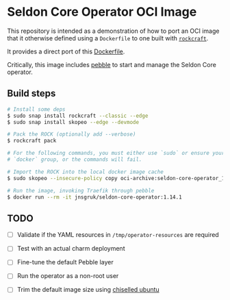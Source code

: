 # Seldon Core Operator OCI Image

This repository is intended as a demonstration of how to port an OCI image that it otherwise
defined using a `Dockerfile` to one built with [`rockcraft`](https://github.com/canonical/rockcraft). 

It provides a direct port of this [Dockerfile](https://github.com/SeldonIO/seldon-core/blob/5591c42b6a40a44641b848d86f9228f623c64598/operator/Dockerfile).

Critically, this image includes [pebble](https://github.com/canonical/pebble) to start and manage
the Seldon Core operator.

## Build steps

```bash
# Install some deps
$ sudo snap install rockcraft --classic --edge
$ sudo snap install skopeo --edge --devmode

# Pack the ROCK (optionally add --verbose)
$ rockcraft pack

# For the following commands, you must either use `sudo` or ensure your user is a member of the
# `docker` group, or the commands will fail.

# Import the ROCK into the local docker image cache
$ sudo skopeo --insecure-policy copy oci-archive:seldon-core-operator_1.14.1_amd64.rock docker-daemon:jnsgruk/seldon-core-operator:1.14.1

# Run the image, invoking Traefik through pebble
$ docker run --rm -it jnsgruk/seldon-core-operator:1.14.1
```

## TODO

- [ ] Validate if the YAML resources in `/tmp/operator-resources` are required
- [ ] Test with an actual charm deployment
- [ ] Fine-tune the default Pebble layer
- [ ] Run the operator as a non-root user
- [ ] Trim the default image size using [chiselled ubuntu](https://github.com/canonical/chisel)

